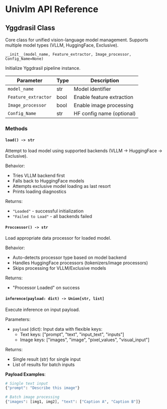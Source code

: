 # Univlm API Reference

## Yggdrasil Class

Core class for unified vision-language model management. Supports multiple model types (VLLM, HuggingFace, Exclusive).

`__init__(model_name, Feature_extractor, Image_processor, Config_Name=None)`

Initialize Yggdrasil pipeline instance.

| Parameter           | Type    | Description                              |
|---------------------|---------|------------------------------------------|
| `model_name`        | str     | Model identifier                         |
| `Feature_extractor` | bool    | Enable feature extraction                |
| `Image_processor`   | bool    | Enable image processing                  |
| `Config_Name`       | str     | HF config name (optional)                | 

### Methods

#### `load() -> str`
Attempt to load model using supported backends (VLLM → HuggingFace → Exclusive).

Behavior:

- Tries VLLM backend first
- Falls back to HuggingFace models
- Attempts exclusive model loading as last resort
- Prints loading diagnostics

Returns:  
- `"Loaded"` - successful initialization  
- `"Failed to Load"` - all backends failed  

#### `Proccessor() -> str`
Load appropriate data processor for loaded model.

Behavior:

- Auto-detects processor type based on model backend
- Handles HuggingFace processors (tokenizers/image processors)
- Skips processing for VLLM/Exclusive models

Returns:
- "Processor Loaded" on success


#### `inference(payload: dict) -> Union[str, list]`
Execute inference on input payload.

Parameters:
- `payload` (dict): Input data with flexible keys:
  - Text keys: ["prompt", "text", "input_text", "inputs"]
  - Image keys: ["images", "image", "pixel_values", "visual_input"]

Returns:
- Single result (str) for single input
- List of results for batch inputs

**Payload Examples**:
```python
# Single text input
{"prompt": "Describe this image"}

# Batch image processing 
{"images": [img1, img2], "text": ["Caption A", "Caption B"]}
